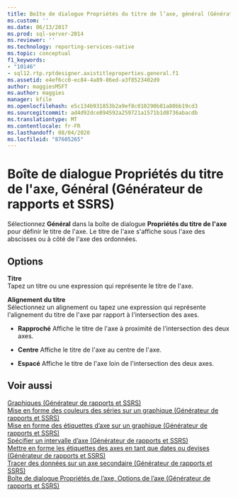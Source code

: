 ```yaml
---
title: Boîte de dialogue Propriétés du titre de l’axe, général (Générateur de rapports et SSRS) | Microsoft Docs
ms.custom: ''
ms.date: 06/13/2017
ms.prod: sql-server-2014
ms.reviewer: ''
ms.technology: reporting-services-native
ms.topic: conceptual
f1_keywords:
- "10146"
- sql12.rtp.rptdesigner.axistitleproperties.general.f1
ms.assetid: e4ef6cc0-ec84-4a89-86ed-a3f8523402d9
author: maggiesMSFT
ms.author: maggies
manager: kfile
ms.openlocfilehash: e5c134b931853b2a9ef8c010290b81a80bb19cd3
ms.sourcegitcommit: ad4d92dce894592a259721a1571b1d8736abacdb
ms.translationtype: MT
ms.contentlocale: fr-FR
ms.lasthandoff: 08/04/2020
ms.locfileid: "87605265"
---
```

# <a name="axis-title-properties-dialog-box-general-report-builder-and-ssrs"></a>Boîte de dialogue Propriétés du titre de l'axe, Général (Générateur de rapports et SSRS)
  Sélectionnez **Général** dans la boîte de dialogue **Propriétés du titre de l'axe** pour définir le titre de l'axe. Le titre de l'axe s'affiche sous l'axe des abscisses ou à côté de l'axe des ordonnées.  
  
## <a name="options"></a>Options  
 **Titre**  
 Tapez un titre ou une expression qui représente le titre de l'axe.  
  
 **Alignement du titre**  
 Sélectionnez un alignement ou tapez une expression qui représente l'alignement du titre de l'axe par rapport à l'intersection des axes.  
  
-   **Rapproché** Affiche le titre de l'axe à proximité de l'intersection des deux axes.  
  
-   **Centre** Affiche le titre de l'axe au centre de l'axe.  
  
-   **Espacé** Affiche le titre de l'axe loin de l'intersection des deux axes.  
  
## <a name="see-also"></a>Voir aussi  
 [Graphiques &#40;Générateur de rapports et SSRS&#41;](report-design/charts-report-builder-and-ssrs.md)   
 [Mise en forme des couleurs des séries sur un graphique &#40;Générateur de rapports et SSRS&#41;](report-design/formatting-series-colors-on-a-chart-report-builder-and-ssrs.md)   
 [Mise en forme des étiquettes d’axe sur un graphique &#40;Générateur de rapports et SSRS&#41;](report-design/formatting-axis-labels-on-a-chart-report-builder-and-ssrs.md)   
 [Spécifier un intervalle d’axe &#40;Générateur de rapports et SSRS&#41;](report-design/specify-an-axis-interval-report-builder-and-ssrs.md)   
 [Mettre en forme les étiquettes des axes en tant que dates ou devises &#40;Générateur de rapports et SSRS&#41;](report-design/format-axis-labels-as-dates-or-currencies-report-builder-and-ssrs.md)   
 [Tracer des données sur un axe secondaire &#40;Générateur de rapports et SSRS&#41;](report-design/plot-data-on-a-secondary-axis-report-builder-and-ssrs.md)   
 [Boîte de dialogue Propriétés de l’axe, Options de l’axe &#40;Générateur de rapports et SSRS&#41;](../../2014/reporting-services/axis-properties-dialog-box-axis-options-report-builder-and-ssrs.md)  
  
  
